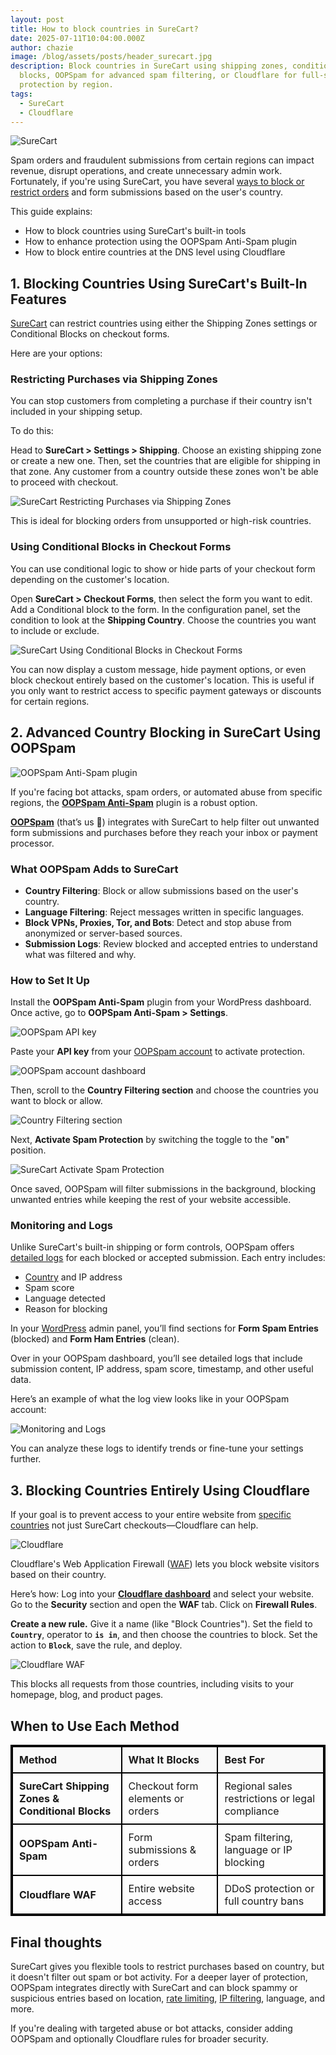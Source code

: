 ```yaml
---
layout: post
title: How to block countries in SureCart?
date: 2025-07-11T10:04:00.000Z
author: chazie
image: /blog/assets/posts/header_surecart.jpg
description: Block countries in SureCart using shipping zones, conditional
  blocks, OOPSpam for advanced spam filtering, or Cloudflare for full-site
  protection by region.
tags:
  - SureCart
  - Cloudflare
---
```

![SureCart](/blog/assets/posts/surecart-homepage.png "SureCart")

Spam orders and fraudulent submissions from certain regions can impact revenue, disrupt operations, and create unnecessary admin work. Fortunately, if you're using SureCart, you have several [ways to block or restrict orders](https://www.oopspam.com/blog/5-ways-to-stop-fake-orders-in-surecart) and form submissions based on the user's country.

This guide explains:

* How to block countries using SureCart's built-in tools
* How to enhance protection using the OOPSpam Anti-Spam plugin
* How to block entire countries at the DNS level using Cloudflare

## **1. Blocking Countries Using SureCart's Built-In Features**

[SureCart](https://surecart.com/) can restrict countries using either the Shipping Zones settings or Conditional Blocks on checkout forms.

Here are your options:

### **Restricting Purchases via Shipping Zones** 

You can stop customers from completing a purchase if their country isn't included in your shipping setup.

To do this:

Head to **SureCart > Settings > Shipping**. Choose an existing shipping zone or create a new one. Then, set the countries that are eligible for shipping in that zone. Any customer from a country outside these zones won't be able to proceed with checkout.

![SureCart Restricting Purchases via Shipping Zones ](/blog/assets/posts/surecart-restricting-purchases-via-shipping-zones.webp "SureCart Restricting Purchases via Shipping Zones ")

This is ideal for blocking orders from unsupported or high-risk countries.

### **Using Conditional Blocks in Checkout Forms** 

You can use conditional logic to show or hide parts of your checkout form depending on the customer's location.

Open **SureCart > Checkout Forms**, then select the form you want to edit. Add a Conditional block to the form. In the configuration panel, set the condition to look at the **Shipping Country**. Choose the countries you want to include or exclude.

![SureCart Using Conditional Blocks in Checkout Forms ](/blog/assets/posts/surecart-using-conditional-blocks-in-checkout-forms.webp "SureCart Using Conditional Blocks in Checkout Forms ")

You can now display a custom message, hide payment options, or even block checkout entirely based on the customer's location. This is useful if you only want to restrict access to specific payment gateways or discounts for certain regions.

## **2. Advanced Country Blocking in SureCart Using OOPSpam**

![OOPSpam Anti-Spam plugin](/blog/assets/posts/oopspam-anti-spam-overview.png "OOPSpam Anti-Spam plugin")

If you're facing bot attacks, spam orders, or automated abuse from specific regions, the **[OOPSpam Anti-Spam](https://wordpress.org/plugins/oopspam-anti-spam/)** plugin is a robust option.

**[OOPSpam](https://www.oopspam.com/)** (that’s us 👋) integrates with SureCart to help filter out unwanted form submissions and purchases before they reach your inbox or payment processor.

### **What OOPSpam Adds to SureCart**

* **Country Filtering**: Block or allow submissions based on the user's country.
* **Language Filtering**: Reject messages written in specific languages.
* **Block VPNs, Proxies, Tor, and Bots**: Detect and stop abuse from anonymized or server-based sources.
* **Submission Logs**: Review blocked and accepted entries to understand what was filtered and why.

### **How to Set It Up**

Install the **OOPSpam Anti-Spam** plugin from your WordPress dashboard. Once active, go to **OOPSpam Anti-Spam > Settings**.

![OOPSpam API key](/blog/assets/posts/oopspam-api-key.png "OOPSpam API key")

Paste your **API key** from your [OOPSpam account](https://app.oopspam.com/Identity/Account/Register) to activate protection. 

![OOPSpam account dashboard](/blog/assets/posts/oopspam-dashboard-api.png "OOPSpam account dashbaord")

Then, scroll to the **Country Filtering section** and choose the countries you want to block or allow.

![Country Filtering section](/blog/assets/posts/country-filtering-settings.png "Country Filtering section")

Next, **Activate Spam Protection** by switching the toggle to the "**on**" position.

![SureCart Activate Spam Protection](/blog/assets/posts/surecart-active-spam-protection.png "SureCart Activate Spam Protection")

Once saved, OOPSpam will filter submissions in the background, blocking unwanted entries while keeping the rest of your website accessible.

### **Monitoring and Logs**

Unlike SureCart's built-in shipping or form controls, OOPSpam offers [detailed logs](https://help.oopspam.com/wordpress/form-entries/) for each blocked or accepted submission. Each entry includes:

* [Country](https://www.oopspam.com/blog/filter-spam-by-country) and IP address
* Spam score
* Language detected
* Reason for blocking

In your [WordPress](https://www.oopspam.com/wordpress) admin panel, you’ll find sections for **Form Spam Entries** (blocked) and **Form Ham Entries** (clean).

Over in your OOPSpam dashboard, you’ll see detailed logs that include submission content, IP address, spam score, timestamp, and other useful data.

Here’s an example of what the log view looks like in your OOPSpam account:

![Monitoring and Logs](/blog/assets/posts/screenshot-1.png "Monitoring and Logs")

You can analyze these logs to identify trends or fine-tune your settings further.

## **3. Blocking Countries Entirely Using Cloudflare**

If your goal is to prevent access to your entire website from [specific countries](https://www.oopspam.com/blog/blocking-countries-from-accessing-your-website-using-cloudflare) not just SureCart checkouts—Cloudflare can help.

![Cloudflare](/blog/assets/posts/cloudflare-homepage.png "Cloudflare")

Cloudflare's Web Application Firewall ([WAF](https://www.cloudflare.com/lp/ppc/waf-x/)) lets you block website visitors based on their country.

Here’s how: Log into your **[Cloudflare dashboard](https://dash.cloudflare.com/)** and select your website. Go to the **Security** section and open the **WAF** tab. Click on **Firewall Rules**.

**Create a new rule.** Give it a name (like "Block Countries"). Set the field to **`Country`**, operator to **`is in`**, and then choose the countries to block. Set the action to **`Block`**, save the rule, and deploy.

![Cloudflare WAF](/blog/assets/posts/blocking-countries-in-cloudflare.png "Cloudflare WAF")

This blocks all requests from those countries, including visits to your homepage, blog, and product pages.

## **When to Use Each Method**

<style>
  table {
    border: 2px solid black;
    border-collapse: collapse;
    width: 100%;
  }
  th, td {
    border: 2px solid black;
    padding: 10px;
    text-align: left;
  }
  th {
    background-color: #f9f9f9;
    font-weight: bold;
  }
  td:first-child {
    font-weight: bold;
  }
</style>

<table>
  <thead>
    <tr>
      <th>Method</th>
      <th>What It Blocks</th>
      <th>Best For</th>
    </tr>
  </thead>
  <tbody>
    <tr>
      <td>SureCart Shipping Zones & Conditional Blocks</td>
      <td>Checkout form elements or orders</td>
      <td>Regional sales restrictions or legal compliance</td>
    </tr>
    <tr>
      <td>OOPSpam Anti-Spam</td>
      <td>Form submissions & orders</td>
      <td>Spam filtering, language or IP blocking</td>
    </tr>
    <tr>
      <td>Cloudflare WAF</td>
      <td>Entire website access</td>
      <td>DDoS protection or full country bans</td>
    </tr>
  </tbody>
</table>

## **Final thoughts**

SureCart gives you flexible tools to restrict purchases based on country, but it doesn't filter out spam or bot activity. For a deeper layer of protection, OOPSpam integrates directly with SureCart and can block spammy or suspicious entries based on location, [rate limiting](https://www.oopspam.com/blog/how-to-rate-limit-orders-in-surecart), [IP filtering](https://www.oopspam.com/blog/how-to-block-vpn-and-data-center-ip-submissions-in-surecart-forms), language, and more.

If you're dealing with targeted abuse or bot attacks, consider adding OOPSpam and optionally Cloudflare rules for broader security.
